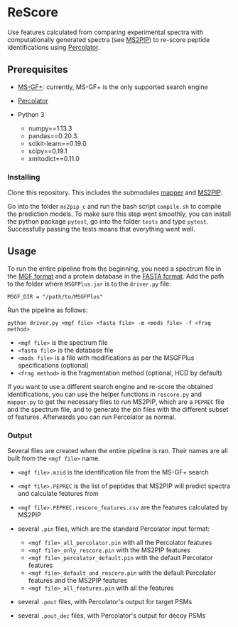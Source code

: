 # ReScore

Use features calculated from comparing experimental spectra with computationally generated spectra (see [MS2PIP](https://github.com/sdgroeve/ms2pip_c)) to re-score peptide identifications using [Percolator](https://github.com/percolator/percolator/).

## Prerequisites

- [MS-GF+](https://omics.pnl.gov/software/ms-gf): currently, MS-GF+ is the only supported search engine
- [Percolator](https://github.com/percolator/percolator/)
- Python 3

  - numpy==1.13.3
  - pandas==0.20.3
  - scikit-learn==0.19.0
  - scipy==0.19.1
  - xmltodict==0.11.0

### Installing

Clone this repository. This includes the submodules [mapper](https://github.com/anasilviacs/mapper/tree/0ee46adcbb20a118a8274908255cc8b3f95a51db) and [MS2PIP](https://github.com/anasilviacs/ms2pip_c/tree/6f037dc2d0797cd25061aaed8091d625123971e1).

Go into the folder `ms2pip_c` and run the bash script `compile.sh` to compile the prediction models. To make sure this step went smoothly, you can install the python package `pytest`, go into the folder `tests` and type `pytest`. Successfully passing the tests means that everything went well.

## Usage

To run the entire pipeline from the beginning, you need a spectrum file in the [MGF format](http://www.matrixscience.com/help/data_file_help.html) and a protein database in the [FASTA format](https://zhanglab.ccmb.med.umich.edu/FASTA/). Add the path to the folder where `MSGFPlus.jar` is to the `driver.py` file:

```
MSGF_DIR = "/path/to/MSGFPlus"
```

Run the pipeline as follows:

```
python driver.py <mgf file> <fasta file> -m <mods file> -f <frag method>
```

- `<mgf file>` is the spectrum file
- `<fasta file>` is the database file
- `<mods file>` is a file with modifications as per the MSGFPlus specifications (optional)
- `<frag method>` is the fragmentation method (optional, HCD by default)

If you want to use a different search engine and re-score the obtained identifications, you can use the helper functions in `rescore.py` and `mapper.py` to get the necessary files to run MS2PIP, which are a `PEPREC` file and the spectrum file, and to generate the pin files with the different subset of features. Afterwards you can run Percolator as normal.

### Output

Several files are created when the entire pipeline is ran. Their names are all built from the `<mgf file>` name.

- `<mgf file>.mzid` is the identification file from the MS-GF+ search
- `<mgf file>.PEPREC` is the list of peptides that MS2PIP will predict spectra and calculate features from
- `<mgf file>.PEPREC.rescore_features.csv` are the features calculated by MS2PIP
- several `.pin` files, which are the standard Percolator input format:

  - `<mgf file>_all_percolator.pin` with all the Percolator features
  - `<mgf file>_only_rescore.pin` with the MS2PIP features
  - `<mgf file>_percolator_default.pin` with the default Percolator features
  - `<mgf file>_default_and_rescore.pin` with the default Percolator features and the MS2PIP features
  - `<mgf file>_all_features.pin` with all the features

- several `.pout` files, with Percolator's output for target PSMs
- several `.pout_dec` files, with Percolator's output for decoy PSMs
